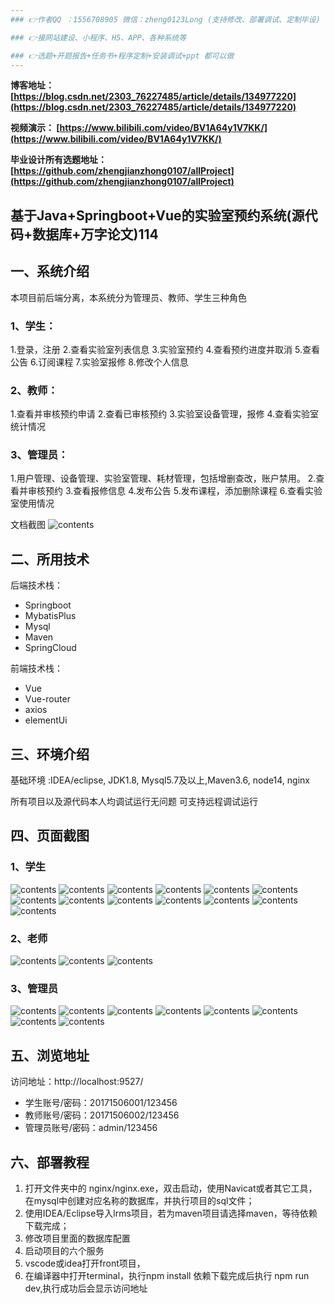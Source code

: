 ```yaml
---
### 👉作者QQ ：1556708905 微信：zheng0123Long (支持修改、部署调试、定制毕设)

### 👉接网站建设、小程序、H5、APP、各种系统等

### 👉选题+开题报告+任务书+程序定制+安装调试+ppt 都可以做
---
```


**博客地址：
[https://blog.csdn.net/2303_76227485/article/details/134977220](https://blog.csdn.net/2303_76227485/article/details/134977220)**

**视频演示：
[https://www.bilibili.com/video/BV1A64y1V7KK/](https://www.bilibili.com/video/BV1A64y1V7KK/)**

**毕业设计所有选题地址：
[https://github.com/zhengjianzhong0107/allProject](https://github.com/zhengjianzhong0107/allProject)**

## 基于Java+Springboot+Vue的实验室预约系统(源代码+数据库+万字论文)114

## 一、系统介绍
本项目前后端分离，本系统分为管理员、教师、学生三种角色

### 1、学生：
1.登录，注册
2.查看实验室列表信息
3.实验室预约
4.查看预约进度并取消
5.查看公告
6.订阅课程
7.实验室报修
8.修改个人信息

### 2、教师：
1.查看并审核预约申请
2.查看已审核预约
3.实验室设备管理，报修
4.查看实验室统计情况

### 3、管理员：
1.用户管理、设备管理、实验室管理、耗材管理，包括增删查改，账户禁用。
2.查看并审核预约
3.查看报修信息
4.发布公告
5.发布课程，添加删除课程
6.查看实验室使用情况

文档截图
![contents](./picture/picture0.png)

## 二、所用技术

后端技术栈：

- Springboot
- MybatisPlus
- Mysql
- Maven
- SpringCloud

前端技术栈：

- Vue 
- Vue-router 
- axios 
- elementUi

## 三、环境介绍

基础环境 :IDEA/eclipse, JDK1.8, Mysql5.7及以上,Maven3.6, node14, nginx

所有项目以及源代码本人均调试运行无问题 可支持远程调试运行

## 四、页面截图
### 1、学生
![contents](./picture/picture01.png)
![contents](./picture/picture1.png)
![contents](./picture/picture2.png)
![contents](./picture/picture3.png)
![contents](./picture/picture4.png)
![contents](./picture/picture5.png)
![contents](./picture/picture6.png)
![contents](./picture/picture7.png)
![contents](./picture/picture8.png)
![contents](./picture/picture9.png)
![contents](./picture/picture10.png)
![contents](./picture/picture11.png)
![contents](./picture/picture12.png)
### 2、老师
![contents](./picture/picture13.png)
![contents](./picture/picture14.png)
![contents](./picture/picture15.png)
### 3、管理员
![contents](./picture/picture16.png)
![contents](./picture/picture17.png)
![contents](./picture/picture18.png)
![contents](./picture/picture19.png)
![contents](./picture/picture20.png)
![contents](./picture/picture21.png)
![contents](./picture/picture22.png)
![contents](./picture/picture23.png)

## 五、浏览地址

访问地址：http://localhost:9527/
- 学生账号/密码：20171506001/123456
- 教师账号/密码：20171506002/123456
- 管理员账号/密码：admin/123456

## 六、部署教程
1. 打开文件夹中的 nginx/nginx.exe，双击启动，使用Navicat或者其它工具，在mysql中创建对应名称的数据库，并执行项目的sql文件；
2. 使用IDEA/Eclipse导入lrms项目，若为maven项目请选择maven，等待依赖下载完成；
3. 修改项目里面的数据库配置
4. 启动项目的六个服务
5. vscode或idea打开front项目，
6. 在编译器中打开terminal，执行npm install 依赖下载完成后执行 npm run dev,执行成功后会显示访问地址

